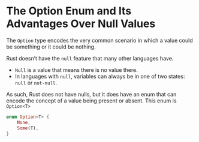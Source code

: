 # The Option Enum and Its Advantages Over Null Values

The `Option` type encodes the very common scenario in which a value could be something or it could be nothing.

Rust doesn’t have the `null` feature that many other languages have. 

- `Null` is a value that means there is no value there. 
- In languages with `null`, variables can always be in one of two states: `null` or `not-null`.


As such, Rust does not have nulls, but it does have an enum that can encode the concept of a value being present or absent. This enum is `Option<T>`


```rs
enum Option<T> {
    None,
    Some(T),
}

```